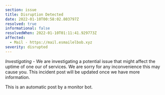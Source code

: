 ```yaml
---
section: issue
title: Disruption Detected
date: 2022-01-10T00:58:02.803797Z
resolved: true
informational: false
resolvedWhen: 2022-01-10T01:11:41.929773Z
affected:
  - Mail - https://mail.esmailelbob.xyz
severity: disrupted
---
```

*Investigating* - We are investigating a potential issue that might affect the uptime of one our of services. We are sorry for any inconvenience this may cause you. This incident post will be updated once we have more information.

This is an automatic post by a monitor bot.
        